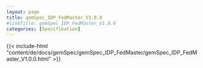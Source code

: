 ```yaml
---
layout: page
title: gemSpec_IDP_FedMaster_V1.0.0
#linkTitle: gemSpec_IDP_FedMaster_V1.0.0
categories: [Spezifikation]
---
```

{{< include-html "content/de/docs/gemSpec/gemSpec_IDP_FedMaster/gemSpec_IDP_FedMaster_V1.0.0.html" >}}